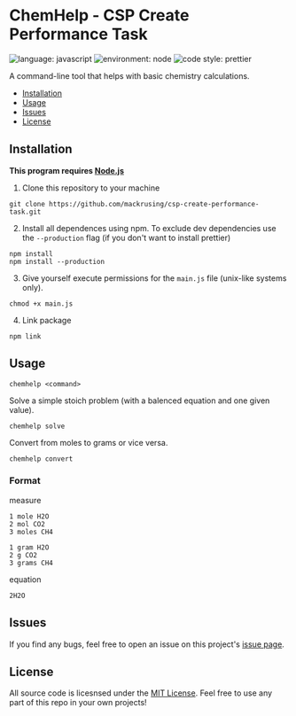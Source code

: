 # ChemHelp - CSP Create Performance Task

![language: javascript](https://img.shields.io/badge/language-javascript-yellow)
![environment: node](https://img.shields.io/badge/environment-node-brightgreen)
![code style: prettier](https://img.shields.io/badge/code_style-prettier-ff69b4)

A command-line tool that helps with basic chemistry calculations.

- [Installation](#installation)
- [Usage](#usage)
- [Issues](#issues)
- [License](#license)

## Installation

**This program requires [Node.js](https://nodejs.org/en/)**

1. Clone this repository to your machine

```
git clone https://github.com/mackrusing/csp-create-performance-task.git
```

2. Install all dependences using npm. To exclude dev dependencies use the `--production` flag (if you don't want to install prettier)

```
npm install
npm install --production
```

3. Give yourself execute permissions for the `main.js` file (unix-like systems only).

```
chmod +x main.js
```

4. Link package

```
npm link
```

## Usage

```
chemhelp <command>
```

Solve a simple stoich problem (with a balenced equation and one given value).

```
chemhelp solve
```

Convert from moles to grams or vice versa.

```
chemhelp convert
```

### Format

measure

```
1 mole H2O
2 mol CO2
3 moles CH4
```

```
1 gram H2O
2 g CO2
3 grams CH4
```

equation

```
2H2O
```

## Issues

If you find any bugs, feel free to open an issue on this project's [issue page](https://github.com/mackrusing/rest-api/issues).

## License

All source code is licesnsed under the [MIT License](./license.md). Feel free to use any part of this repo in your own projects!
